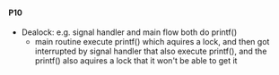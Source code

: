 
#### P10
- Dealock: e.g. signal handler and main flow both do printf()
  - main routine execute printf() which aquires a lock, and then got interrupted by signal handler that also execute printf(), and the printf() also aquires a lock that it won't be able to get it
